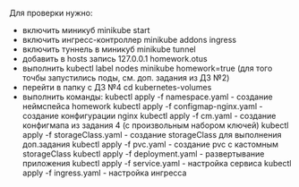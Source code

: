 Для проверки нужно:
- включить миникуб minikube start
- включить ингресс-контроллер minikube addons ingress
- включить туннель в миникуб minikube tunnel
- добавить в hosts запись 127.0.0.1 homework.otus
- выполнить kubectl label nodes minikube homework=true (для того точбы запустились поды, см. доп. задания из ДЗ №2)
- перейти в папку с ДЗ №4 cd kubernetes-volumes
- выполнить команды:
kubectl apply -f namespace.yaml   - создание неймспейса homework
kubectl apply -f configmap-nginx.yaml   - создание конфигурации  nginx
kubectl apply -f cm.yaml   - создание конфигмапа из задания 4 (с произвольным набором ключей)
kubectl apply -f storageClass.yaml   - создание storageClass для выполнения доп.задания
kubectl apply -f pvc.yaml   - создание pvc c кастомным storageClass
kubectl apply -f deployment.yaml   - развертывание приложения
kubectl apply -f service.yaml  - настройка сервиса
kubectl apply -f ingress.yaml   - настройка ингресса 